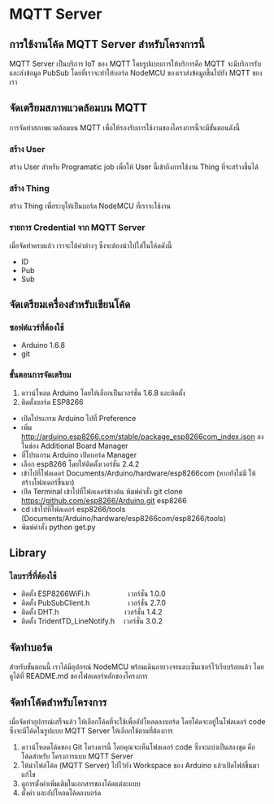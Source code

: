 # MQTT Server
## การใช้งานโค้ด MQTT Server สำหรับโครงการนี้

MQTT Server เป็นบริการ IoT ของ MQTT โดยรูปแบบการให้บริการคือ MQTT จะมีบริการรับและส่งข้อมูล PubSub โดยที่เราจะทำให้บอร์ด NodeMCU ของเราส่งข้อมูลขึ้นไปยัง MQTT ของเรา

## จัดเตรียมสภาพแวดล้อมบน MQTT

การจัดทำสภาพแวดล้อมบน MQTT เพื่อให้รองรับการใช้งานของโครงการนี้จะมีขั้นตอนดังนี้

### สร้าง User

สร้าง User สำหรับ Programatic job เพื่อให้ User นี้เข้าถึงการใช้งาน Thing ที่จะสร้างขึ้นได้

### สร้าง Thing

สร้าง Thing เพื่อระบุให้เป็นบอร์ด NodeMCU ที่เราจะใช้งาน

### รายการ Credential จาก MQTT Server

เมื่อจัดทำครบแล้ว เราจะได้ค่าต่างๆ ซึ่งจะต้องนำไปใส่ในโค้ดดังนี้

- ID
- Pub
- Sub

## จัดเตรียมเครื่องสำหรับเขียนโค้ด

### ซอฟต์แวร์ที่ต้องใช้

- Arduino 1.6.8
- git

### ขั้นตอนการจัดเตรียม

1. ดาวน์โหลด Arduino โดยให้เลือกเป็นเวอร์ชั่น 1.6.8 และติดตั้ง
2. ติดตั้งบอร์ด ESP8266
 - เปิดโปรแกรม Arduino ไปที่ Preference
 - เพิ่ม http://arduino.esp8266.com/stable/package_esp8266com_index.json ลงในช่อง Additional Board Manager
 - ที่โปรแกรม Arduino เปิดบอร์ด Manager
 - เลือก esp8266 โดยให้ติดตั้งเวอร์ชั่น 2.4.2
 - เข้าไปที่โฟลเดอร์ Documents/Arduino/hardware/esp8266com (หากยังไม่มี ให้สร้างโฟลเดอร์ขึ้นมา)
 - เปิด Terminal เข้าไปที่โฟลเดอร์ข้างต้น พิมพ์คำสั่ง git clone https://github.com/esp8266/Arduino.git esp8266
 - cd เข้าไปที่โฟลเดอร์ esp8266/tools (Documents/Arduino/hardware/esp8266com/esp8266/tools)
 - พิมพ์คำสั่ง python get.py

## Library

### ไลบรารี่ที่ต้องใช้

- ติดตั้ง ESP8266WiFi.h &emsp; &emsp; &emsp; &emsp; เวอร์ชั่น 1.0.0
- ติดตั้ง PubSubClient.h &emsp; &emsp; &emsp; &emsp; เวอร์ชั่น 2.7.0
- ติดตั้ง DHT.h &emsp; &emsp; &emsp; &emsp; &emsp; &emsp; &emsp; เวอร์ชั่น 1.4.2
- ติดตั้ง TridentTD_LineNotify.h &emsp;เวอร์ชั่น 3.0.2

## จัดทำบอร์ด

สำหรับขั้นตอนนี้ เราได้มีอุปกรณ์ NodeMCU พร้อมเดินลายวงจรและเซ็นเซอร์ไว้เรียบร้อยแล้ว โดยดูได้ที่ README.md ของโฟลเดอร์หลักของโครงการ

## จัดทำโค้ดสำหรับโครงการ

เมื่อจัดทำอุปกรณ์เสร็จแล้ว ให้เลือกโค้ดที่จะใช้เพื่ออัปโหลดลงบอร์ด โดยโค้ดจะอยู่ในโฟลเดอร์ code ซึ่งจะมีโค้ดในรูปแบบ MQTT Server ให้เลือกใช้ตามที่ต้องการ

1. ดาวน์โหลดโค้ดของ Git โครงดารนี้ โดยคุณจะเห็นโฟลเดอร์ code ซึ่งจะแบ่งเป็นสองชุด คือโค้ดสำหรับ โครงการแบบ MQTT Server
2. ให้นำไฟล์โค้ด (MQTT Server) ไปไว้ยัง Workspace ของ Arduino แล้วเปิดไฟล์ขึ้นมาแก้ไข
3. ดูการตั้งค่าเพิ่มเติมในเอกสารของโค้ดแต่ละแบบ
4. ตั้งค่า และอัปโหลดโค้ดลงบอร์ด
